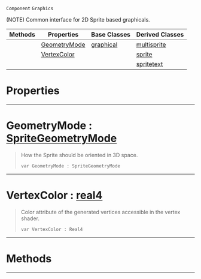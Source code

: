  `Component` `Graphics`



(NOTE) Common interface for 2D Sprite based graphicals.

|Methods|Properties|Base Classes|Derived Classes|
|---|---|---|---|
| |[GeometryMode](basesprite.md#geometrymode-zilch-engine)|[graphical](graphical.md)|[multisprite](multisprite.md)|
| |[VertexColor](basesprite.md#vertexcolor-zilch-engine)| |[sprite](sprite.md)|
| | | |[spritetext](spritetext.md)|


 #  Properties


---  
 #  GeometryMode : [SpriteGeometryMode](../enum_reference.md#spritegeometrymode)

> How the Sprite should be oriented in 3D space.
> ```TS:Nada
> var GeometryMode : SpriteGeometryMode


---  
 #  VertexColor : [real4](../nada_base_types/real4.md)

> Color attribute of the generated vertices accessible in the vertex shader.
> ```TS:Nada
> var VertexColor : Real4


---  
 #  Methods


---  
 

 